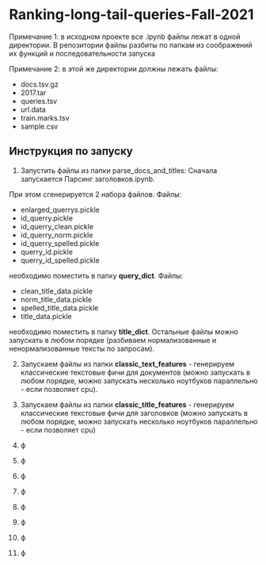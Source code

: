 # Ranking-long-tail-queries-Fall-2021
Примечание 1: в исходном проекте все .ipynb файлы лежат в одной директории. В репозитории файлы разбиты по папкам из соображений их функций и последовательности запуска  

Примечание 2: в этой же директории должны лежать файлы:  
   *  docs.tsv.gz
   *  2017.tar
   *  queries.tsv
   *  url.data
   *  train.marks.tsv
   *  sample.csv  

## Инструкция по запуску
1. Запустить файлы из папки parse_docs_and_titles: Сначала запускается Парсинг заголовков.ipynb.

При этом сгенерируется 2 набора файлов. Файлы:  
* enlarged_querrys.pickle
* id_querry.pickle
* id_querry_clean.pickle
* id_querry_norm.pickle
* id_querry_spelled.pickle
* querry_id.pickle
* querry_id_spelled.pickle

необходимо поместить в папку **query_dict**. Файлы:

* clean_title_data.pickle
* norm_title_data.pickle
* spelled_title_data.pickle
* title_data.pickle

необходимо поместить в папку **title_dict**. Остальные файлы можно запускать в любом порядке (разбиваем нормализованные и ненормализованные тексты по запросам).

2. Запускаем файлы из папки **classic_text_features** - генерируем классические текстовые фичи для документов (можно запускать в любом порядке, можно запускать несколько ноутбуков параллельно - если позволяет cpu).

3. Запускаем файлы из папки **classic_title_features** - генерируем классические текстовые фичи для заголовков (можно запускать в любом порядке, можно запускать несколько ноутбуков параллельно - если позволяет cpu)
4. ф
5. ф
6. ф
7. ф
8. ф
9. ф
10. ф
11. ф
